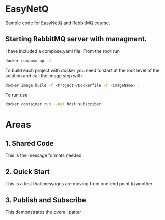 # EasyNetQ
Sample code for EasyNetQ and RabbitMQ course.

## Starting RabbitMQ server with managment. 
I have included a compose.yaml file. From the root run
``` bash
docker compose up -d
```

To build each project with docker you need to start at the root level of the solution and call the image step with
``` bash
docker image build -f <Project>/Dockerfile -t <imageName> .
```


To run use

``` bash
docker container run --net host subscriber
```

# Areas
## 1. Shared Code
This is the message formats needed

## 2. Quick Start
This is a test that messages are moving from one end point to another

## 3. Publish and Subscribe
This demonstrates the overall patter


